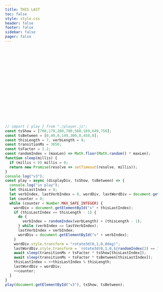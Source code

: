 ```yaml
---
title: THIS LAST
toc: false
style: style.css
header: false
footer: false
sidebar: false
pager: false
---
```

<div id="v3" class="field">
  <div id=s0 class="spel this" style="transform:rotate3d(0,1,0,90deg)">THIS</div>
  <div id=s1 class="spel is" style="transform:rotate3d(0,1,0,90deg)">IS</div>
  <div id=s2 class="spel my" style="transform:rotate3d(0,1,0,90deg)">MY</div>
  <div id=s3 class="spel last" style="transform:rotate3d(0,1,0,90deg)">LAST</div>
  <div id=s4 class="spel time" style="transform:rotate3d(0,1,0,90deg)">TIME</div>
  <div id=s5 class="spel to" style="1;transform:rotate3d(0,1,0,90deg)">TO</div>
  <div id=s6 class="spel feel" style="transform:rotate3d(0,1,0,90deg)">FEEL</div>
  <div id=s7 class="spel hear" style="transform:rotate3d(0,1,0,90deg)">HEAR</div>
  <div id=s8 class="spel know" style="transform:rotate3d(0,1,0,90deg)">KNOW</div>
  <div id=s9 class="spel read" style="transform:rotate3d(0,1,0,90deg)">READ</div>
  <div id=s10 class="spel say" style="transform:rotate3d(0,1,0,90deg)">SAY</div>
  <div id=s11 class="spel see" style="transform:rotate3d(0,1,0,90deg)">SEE</div>
  <div id=s12 class="spel taste" style="transform:rotate3d(0,1,0,90deg)">TASTE</div>
  <div id=s13 class="spel touch" style="transform:rotate3d(0,1,0,90deg)">TOUCH</div>
</div>

```js
// import { play } from "./player.js";
const tsShow = [700,179,280,700,560,169,649,750];
const tsBetween = [0,40,0,149,300,0,450,0];
const thisLength = 7, verbLength = 8;
const transitionMs = 3050;
const tsFactor = 1.2;
const randomIndex = (maxLen) => Math.floor(Math.random() * maxLen);
function sleep(millis) {
  if (millis < 0) millis = 0;
  return new Promise(resolve => setTimeout(resolve, millis));
}
console.log("v3");
const play = async (displayDiv, tsShow, tsBetween) => {
  console.log("in play");
  let thisLastIndex = 0;
  let verbIndex, lastVerbIndex = 0, wordDiv, lastWordDiv = document.getElementById("s6");
  let counter = 0;
  while (counter < Number.MAX_SAFE_INTEGER) {
    wordDiv = document.getElementById("s" + thisLastIndex);
    if (thisLastIndex == thisLength - 1) {
      do {
        verbIndex = randomIndex(verbLength) + (thisLength - 1);
      } while (verbIndex == lastVerbIndex);
      lastVerbIndex = verbIndex;
      wordDiv = document.getElementById("s" + verbIndex);
    }
    wordDiv.style.transform = "rotate3d(0,1,0,0deg)";
    lastWordDiv.style.transform = `rotate3d(0,1,0,${randomIndex(2) == 1 ? "270" : "90"}deg)`;
    await sleep(transitionMs + tsFactor * tsShow[thisLastIndex]);
    await sleep(transitionMs + tsFactor * tsBetween[thisLastIndex]);
    thisLastIndex = ++thisLastIndex % thisLength;
    lastWordDiv = wordDiv;
    ++counter;
  }
}
play(document.getElementById("v3"), tsShow, tsBetween);
```